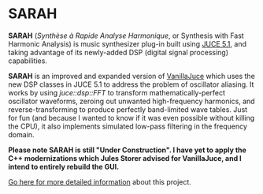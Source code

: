 # SARAH
**SARAH** (*Synthèse à Rapide Analyse Harmonique*, or Synthesis with Fast Harmonic Analysis) is music synthesizer plug-in built using [JUCE 5.1](https://www.juce.com/), and taking advantage of its newly-added DSP (digital signal processing) capabilities.

**SARAH** is an improved and expanded version of [VanillaJuce](https://github.com/getdunne/VanillaJuce) which uses the new DSP classes in JUCE 5.1 to address the problem of oscillator aliasing. It works by using *juce::dsp::FFT* to transform mathematically-perfect oscillator waveforms, zeroing out unwanted high-frequency harmonics, and reverse-transforming to produce perfectly band-limited wave tables. Just for fun (and because I wanted to know if it was even possible without killing the CPU), it also implements simulated low-pass filtering in the frequency domain.

**Please note SARAH is still "Under Construction". I have yet to apply the C++ modernizations which Jules Storer advised for VanillaJuce, and I intend to entirely rebuild the GUI.**

[Go here for more detailed information](http://getdunne.net/wiki/doku.php?id=sarah) about this project.
